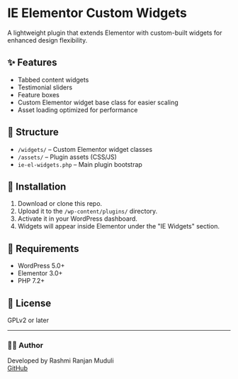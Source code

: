 # IE Elementor Custom Widgets

A lightweight plugin that extends Elementor with custom-built widgets for enhanced design flexibility.

## ✨ Features

- Tabbed content widgets
- Testimonial sliders
- Feature boxes
- Custom Elementor widget base class for easier scaling
- Asset loading optimized for performance

## 📁 Structure

- `/widgets/` – Custom Elementor widget classes
- `/assets/` – Plugin assets (CSS/JS)
- `ie-el-widgets.php` – Main plugin bootstrap

## 🧩 Installation

1. Download or clone this repo.
2. Upload it to the `/wp-content/plugins/` directory.
3. Activate it in your WordPress dashboard.
4. Widgets will appear inside Elementor under the "IE Widgets" section.

## 🧠 Requirements

- WordPress 5.0+
- Elementor 3.0+
- PHP 7.2+

## 📃 License

GPLv2 or later

---

### 🙋‍♀️ Author

Developed by Rashmi Ranjan Muduli  
[GitHub](https://github.com/gitrrm)
